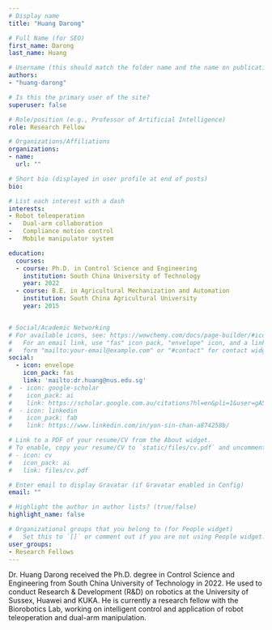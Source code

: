 ```yaml
---
# Display name
title: "Huang Darong"

# Full Name (for SEO)
first_name: Darong
last_name: Huang

# Username (this should match the folder name and the name on publications)
authors:
- "huang-darong"

# Is this the primary user of the site?
superuser: false

# Role/position (e.g., Professor of Artificial Intelligence)
role: Research Fellow

# Organizations/Affiliations
organizations:
- name: 
  url: ""

# Short bio (displayed in user profile at end of posts)
bio: 

# List each interest with a dash
interests:
- Robot teleoperation 
-	Dual-arm collaboration
-	Compliance motion control
-	Mobile manipulator system

education:
  courses:
  - course: Ph.D. in Control Science and Engineering
    institution: South China University of Technology
    year: 2022
  - course: B.E. in Agricultural Mechanization and Automation
    institution: South China Agricultural University
    year: 2015


# Social/Academic Networking
# For available icons, see: https://wowchemy.com/docs/page-builder/#icons
#   For an email link, use "fas" icon pack, "envelope" icon, and a link in the
#   form "mailto:your-email@example.com" or "#contact" for contact widget.
social:
  - icon: envelope
    icon_pack: fas
    link: 'mailto:dr.huang@nus.edu.sg' 
#  - icon: google-scholar
#    icon_pack: ai
#    link: https://scholar.google.com.au/citations?hl=en&pli=1&user=gA5oppIAAAAJ 
#  - icon: linkedin
#    icon_pack: fab
#    link: https://www.linkedin.com/in/yon-sin-chan-a874258b/ 

# Link to a PDF of your resume/CV from the About widget.
# To enable, copy your resume/CV to `static/files/cv.pdf` and uncomment the lines below.
# - icon: cv
#   icon_pack: ai
#   link: files/cv.pdf

# Enter email to display Gravatar (if Gravatar enabled in Config)
email: ""

# Highlight the author in author lists? (true/false)
highlight_name: false

# Organizational groups that you belong to (for People widget)
#   Set this to `[]` or comment out if you are not using People widget.
user_groups:
- Research Fellows
---
```

Dr. Huang Darong received the Ph.D. degree in Control Science and Engineering from South China University of Technology in 2022. He used to conduct Research & Development (R&D) on robotics at the University of Sussex, Huawei and KUKA. He is currently a research fellow with the Biorobotics Lab, working on intelligent control and application of robot teleoperation and dual-arm manipulation.


